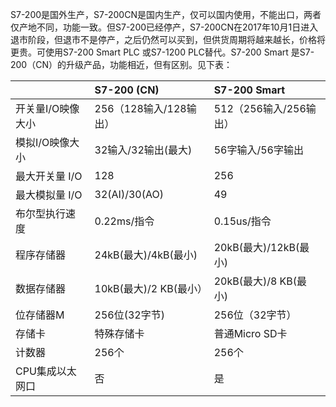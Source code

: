 S7-200是国外生产，S7-200CN是国内生产，仅可以国内使用，不能出口，两者仅产地不同，功能一致。但S7-200已经停产，S7-200CN在2017年10月1日进入退市阶段，但退市不是停产，之后仍然可以买到，但供货周期将越来越长，价格将更贵。可使用S7-200 Smart PLC 或S7-1200 PLC替代。S7-200 Smart 是S7-200（CN）的升级产品，功能相近，但有区别。见下表：

|  | S7-200 \(CN\) | S7-200 Smart |
| :--- | :--- | :--- |
| 开关量I/O映像大小 | 256（128输入/128输出） | 512（256输入/256输出） |
| 模拟I/O映像大小 | 32输入/32输出\(最大\) | 56字输入/56字输出 |
| 最大开关量 I/O | 128 | 256 |
| 最大模拟量 I/O | 32\(AI\)/30\(AO\) | 49 |
| 布尔型执行速度 | 0.22ms/指令 | 0.15us/指令 |
| 程序存储器 | 24kB\(最大\)/4kB\(最小\) | 20kB\(最大\)/12kB\(最小\) |
| 数据存储器 | 10kB\(最大\)/2 KB\(最小） | 20kB\(最大\)/8 KB\(最小\) |
| 位存储器M | 256位\(32字节\) | 256位（32字节） |
| 存储卡 | 特殊存储卡 | 普通Micro SD卡 |
| 计数器 | 256个 | 256个 |
| CPU集成以太网口 | 否 | 是 |

  


